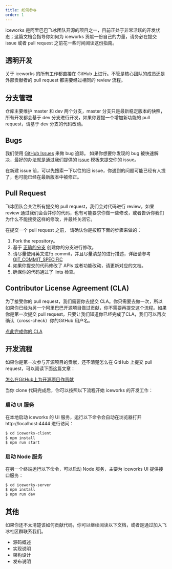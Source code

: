 ```yaml
---
title: 如何参与
order: 1
---
```


iceworks 是阿里巴巴飞冰团队开源的项目之一，目前正处于非常活跃的开发状态；这篇文档会指导你如何为 iceworks 贡献一份自己的力量，请务必在提交 issue 或者 pull request 之前花一些时间阅读这份指南。

## 透明开发

关于 iceworks 的所有工作都直接在 GitHub 上进行。不管是核心团队的成员还是外部贡献者的 pull request 都需要经过相同的 review 流程。

## 分支管理

仓库主要维护 master 和 dev 两个分支，master 分支只是最新稳定版本的快照，所有开发都会基于 dev 分支进行开发，如果你要提一个增加新功能的 pull request，请基于 dev 分支的代码改动。

## Bugs

我们使用 [GitHub Issues](https://github.com/alibaba/ice/issues) 来做 bug 追踪。 如果你想要你发现的 bug 被快速解决，最好的办法就是通过我们提供的 [issue](https://github.com/alibaba/ice/issues/new) 模板来提交你的 issue。

在新建 issue 前，可以先搜索一下以往的旧 issue，你遇到的问题可能已经有人提了，也可能已经在最新版本中被修正。

## Pull Request

飞冰团队会关注所有提交的 pull request，我们会对代码进行 review，如果 review 通过我们会合并你的代码，也有可能要求你做一些修改，或者告诉你我们为什么不能接受这样的修改，并最终关闭它。

在提交一个 pull request 之前， 请确认你是按照下面的步骤来做的：

1. Fork the repository。
2. 基于 [正确的分支](#分支管理) 创建你的分支进行修改。
3. 请尽量使用英文进行 commit，并且尽量清楚的进行描述，详细请参考 [GIT_COMMIT_SPECIFIC](https://github.com/alibaba/ice/blob/master/.github/GIT_COMMIT_SPECIFIC.md)
4. 如果你提交的代码修改了 APIs 或者功能改动，请更新对应的文档。
5. 确保你的代码通过了 lints 检查。

## Contributor License Agreement (CLA)

为了接受你的 pull request，我们需要你去提交 CLA。你只需要去做一次，所以如果你已经为另一个阿里巴巴开源项目做过贡献，你不需要再提交这个流程。如果你是第一次提交 pull request，只要让我们知道你已经完成了CLA，我们可以再次确认（cross-check）你的GitHub 用户名。

[点此完成你的 CLA](https://cla-assistant.io/alibaba/ice)

## 开发流程

如果你是第一次参与开源项目的贡献，还不清楚怎么在 GitHub 上提交 pull request，可以阅读下面这篇文章：

[怎么在GitHub上为开源项目作贡献](https://zhuanlan.zhihu.com/p/23457016)

当你 clone 代码完成后，你可以按照以下流程开始 iceworks 的开发工作：

### 启动 UI 服务

在本地启动 iceworks 的 UI 服务，运行以下命令会自动在浏览器打开 http://localhost:4444 进行访问：

```bash
$ cd iceworks-client
$ npm install
$ npm run start
```

### 启动 Node 服务

在另一个终端运行以下命令，可以启动 Node 服务，主要为 iceworks UI 提供接口服务：

``` bash
$ cd iceworks-server
$ npm install
$ npm run dev
```


## 其他

如果你还不太清楚该如何贡献代码，你可以继续阅读以下文档，或者是通过加入飞冰社区群联系我们。

* 源码概述
* 实现说明
* 架构设计
* 发布说明
